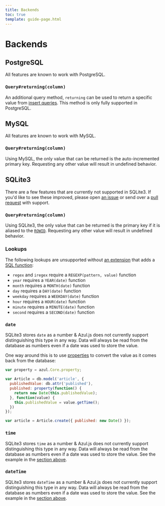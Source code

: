 ```yaml
---
title: Backends
toc: true
template: guide-page.html
---
```


# Backends

## PostgreSQL

All features are known to work with PostgreSQL.

### `Query#returning(column)`

An additional query method, `returning` can be used to return a specific value
from [insert queries][azul-queries#insert]. This method is only fully supported
in PostgreSQL.

## MySQL

All features are known to work with MySQL.

### `Query#returning(column)`

Using MySQL, the only value that can be returned is the auto-incremented
primary key. Requesting any other value will result in undefined behavior.

## SQLite3

There are a few features that are currently not supported in SQLite3. If you'd
like to see these improved, please open [an issue][azul-issues] or send over a
[pull request][azul-pulls] with support.

### `Query#returning(column)`

Using SQLite3, the only value that can be returned is the primary key if it is
aliased to the [`ROWID`][sqlite-autoinc]. Requesting any other value will
result in undefined behavior.

### Lookups

The following lookups are unsupported without
[an extension][node-sqlite-extension] that adds a
[SQL function][sqlite-functions]:

- `regex` and `iregex` require a `REGEXP(pattern, value)` function
- `year` requires a `YEAR(date)` function
- `month` requires a `MONTH(date)` function
- `day` requires a `DAY(date)` function
- `weekday` requires a `WEEKDAY(date)` function
- `hour` requires a `HOUR(date)` function
- `minute` requires a `MINUTE(date)` function
- `second` requires a `SECOND(date)` function

### `date`

SQLite3 stores `date` as a number &amp; Azul.js does not currently support
distinguishing this type in any way. Data will always be read from the database
as numbers even if a date was used to store the value.

One way around this is to use [properties][azul-core#properties] to convert
the value as it comes back from the database:

```js
var property = azul.Core.property;

var Article = db.model('article', {
  publishedValue: db.attr('published'),
  published: property(function() {
    return new Date(this.publishedValue);
  }, function(value) {
    this.publishedValue = value.getTime();
  })
});

var article = Article.create({ published: new Date() });
```

### `time`

SQLite3 stores `time` as a number &amp; Azul.js does not currently support
distinguishing this type in any way. Data will always be read from the database
as numbers even if a date was used to store the value. See the example in the
[section above](#sqlite3-date).

### `dateTime`

SQLite3 stores `dateTime` as a number &amp; Azul.js does not currently support
distinguishing this type in any way. Data will always be read from the database
as numbers even if a date was used to store the value. See the example in the
[section above](#sqlite3-date).


[azul-issues]: https://github.com/wbyoung/azul/issues
[azul-pulls]: https://github.com/wbyoung/azul/pulls
[azul-core#properties]: /guides/core/#objects-extending-classes-properties
[azul-queries#insert]: /guides/queries/#data-queries-insert
[sqlite-autoinc]: https://www.sqlite.org/autoinc.html
[sqlite-functions]: https://www.sqlite.org/c3ref/create_function.html
[node-sqlite-extension]: https://github.com/mapbox/node-sqlite3/wiki/Extensions
